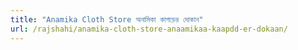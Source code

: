 ```yaml
---
title: "Anamika Cloth Store অনামিকা কাপড়ের দোকান"
url: /rajshahi/anamika-cloth-store-anaamikaa-kaapdd-er-dokaan/
---
```

